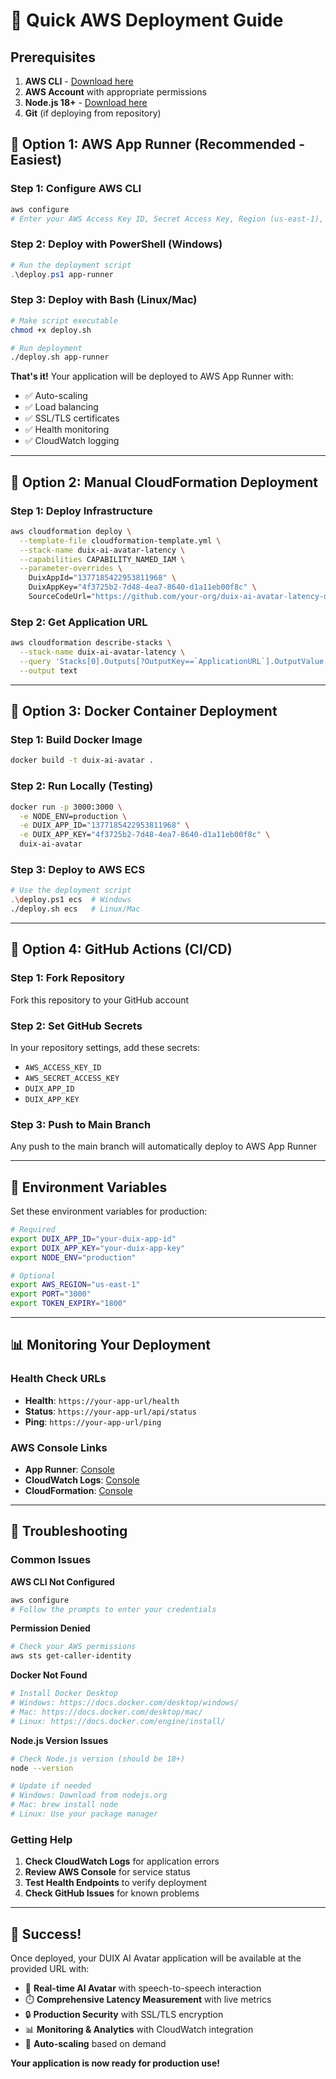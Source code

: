 # 🚀 Quick AWS Deployment Guide

## Prerequisites

1. **AWS CLI** - [Download here](https://aws.amazon.com/cli/)
2. **AWS Account** with appropriate permissions
3. **Node.js 18+** - [Download here](https://nodejs.org/)
4. **Git** (if deploying from repository)

## 🎯 Option 1: AWS App Runner (Recommended - Easiest)

### Step 1: Configure AWS CLI
```bash
aws configure
# Enter your AWS Access Key ID, Secret Access Key, Region (us-east-1), and output format (json)
```

### Step 2: Deploy with PowerShell (Windows)
```powershell
# Run the deployment script
.\deploy.ps1 app-runner
```

### Step 3: Deploy with Bash (Linux/Mac)
```bash
# Make script executable
chmod +x deploy.sh

# Run deployment
./deploy.sh app-runner
```

**That's it!** Your application will be deployed to AWS App Runner with:
- ✅ Auto-scaling
- ✅ Load balancing  
- ✅ SSL/TLS certificates
- ✅ Health monitoring
- ✅ CloudWatch logging

---

## 🎯 Option 2: Manual CloudFormation Deployment

### Step 1: Deploy Infrastructure
```bash
aws cloudformation deploy \
  --template-file cloudformation-template.yml \
  --stack-name duix-ai-avatar-latency \
  --capabilities CAPABILITY_NAMED_IAM \
  --parameter-overrides \
    DuixAppId="1377185422953811968" \
    DuixAppKey="4f3725b2-7d48-4ea7-8640-d1a11eb00f8c" \
    SourceCodeUrl="https://github.com/your-org/duix-ai-avatar-latency-demo"
```

### Step 2: Get Application URL
```bash
aws cloudformation describe-stacks \
  --stack-name duix-ai-avatar-latency \
  --query 'Stacks[0].Outputs[?OutputKey==`ApplicationURL`].OutputValue' \
  --output text
```

---

## 🎯 Option 3: Docker Container Deployment

### Step 1: Build Docker Image
```bash
docker build -t duix-ai-avatar .
```

### Step 2: Run Locally (Testing)
```bash
docker run -p 3000:3000 \
  -e NODE_ENV=production \
  -e DUIX_APP_ID="1377185422953811968" \
  -e DUIX_APP_KEY="4f3725b2-7d48-4ea7-8640-d1a11eb00f8c" \
  duix-ai-avatar
```

### Step 3: Deploy to AWS ECS
```bash
# Use the deployment script
.\deploy.ps1 ecs  # Windows
./deploy.sh ecs   # Linux/Mac
```

---

## 🎯 Option 4: GitHub Actions (CI/CD)

### Step 1: Fork Repository
Fork this repository to your GitHub account

### Step 2: Set GitHub Secrets
In your repository settings, add these secrets:
- `AWS_ACCESS_KEY_ID`
- `AWS_SECRET_ACCESS_KEY`
- `DUIX_APP_ID`
- `DUIX_APP_KEY`

### Step 3: Push to Main Branch
Any push to the main branch will automatically deploy to AWS App Runner

---

## 🔧 Environment Variables

Set these environment variables for production:

```bash
# Required
export DUIX_APP_ID="your-duix-app-id"
export DUIX_APP_KEY="your-duix-app-key"
export NODE_ENV="production"

# Optional
export AWS_REGION="us-east-1"
export PORT="3000"
export TOKEN_EXPIRY="1800"
```

---

## 📊 Monitoring Your Deployment

### Health Check URLs
- **Health**: `https://your-app-url/health`
- **Status**: `https://your-app-url/api/status`
- **Ping**: `https://your-app-url/ping`

### AWS Console Links
- **App Runner**: [Console](https://console.aws.amazon.com/apprunner/)
- **CloudWatch Logs**: [Console](https://console.aws.amazon.com/cloudwatch/home#logsV2:log-groups)
- **CloudFormation**: [Console](https://console.aws.amazon.com/cloudformation/)

---

## 🚨 Troubleshooting

### Common Issues

**AWS CLI Not Configured**
```bash
aws configure
# Follow the prompts to enter your credentials
```

**Permission Denied**
```bash
# Check your AWS permissions
aws sts get-caller-identity
```

**Docker Not Found**
```bash
# Install Docker Desktop
# Windows: https://docs.docker.com/desktop/windows/
# Mac: https://docs.docker.com/desktop/mac/
# Linux: https://docs.docker.com/engine/install/
```

**Node.js Version Issues**
```bash
# Check Node.js version (should be 18+)
node --version

# Update if needed
# Windows: Download from nodejs.org
# Mac: brew install node
# Linux: Use your package manager
```

### Getting Help

1. **Check CloudWatch Logs** for application errors
2. **Review AWS Console** for service status
3. **Test Health Endpoints** to verify deployment
4. **Check GitHub Issues** for known problems

---

## 🎉 Success!

Once deployed, your DUIX AI Avatar application will be available at the provided URL with:

- 🤖 **Real-time AI Avatar** with speech-to-speech interaction
- ⏱️ **Comprehensive Latency Measurement** with live metrics
- 🔒 **Production Security** with SSL/TLS encryption
- 📊 **Monitoring & Analytics** with CloudWatch integration
- 🚀 **Auto-scaling** based on demand

**Your application is now ready for production use!** 